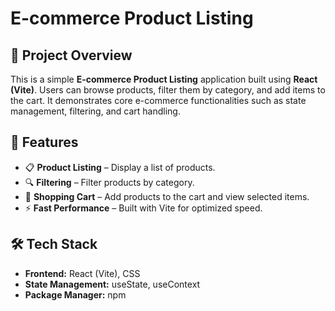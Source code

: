 # E-commerce Product Listing

## 📌 Project Overview
This is a simple **E-commerce Product Listing** application built using **React (Vite)**. Users can browse products, filter them by category, and add items to the cart. It demonstrates core e-commerce functionalities such as state management, filtering, and cart handling.

## 🚀 Features
- 📋 **Product Listing** – Display a list of products.
- 🔍 **Filtering** – Filter products by category.
- 🛒 **Shopping Cart** – Add products to the cart and view selected items.
- ⚡ **Fast Performance** – Built with Vite for optimized speed.

## 🛠️ Tech Stack
- **Frontend:** React (Vite), CSS
- **State Management:** useState, useContext
- **Package Manager:** npm
